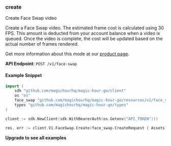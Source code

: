 
### create <a name="create"></a>
Create Face Swap video

Create a Face Swap video. The estimated frame cost is calculated using 30 FPS. This amount is deducted from your account balance when a video is queued. Once the video is complete, the cost will be updated based on the actual number of frames rendered.
  
Get more information about this mode at our [product page](/products/face-swap).
  

**API Endpoint**: `POST /v1/face-swap`

#### Example Snippet

```go
import (
	sdk "github.com/magichourhq/magic-hour-go/client"
	os "os"
	face_swap "github.com/magichourhq/magic-hour-go/resources/v1/face_swap"
	types "github.com/magichourhq/magic-hour-go/types"
)

client := sdk.NewClient(sdk.WithBearerAuth(os.Getenv("API_TOKEN")))

res, err := client.V1.FaceSwap.Create(face_swap.CreateRequest { Assets: types.PostV1FaceSwapBodyAssets { ImageFilePath: "image/id/1234.png", VideoSource: types.PostV1FaceSwapBodyAssetsVideoSourceEnumFile }, EndSeconds: 15, Height: 960, StartSeconds: 0, Width: 512 })
```

**Upgrade to see all examples**
